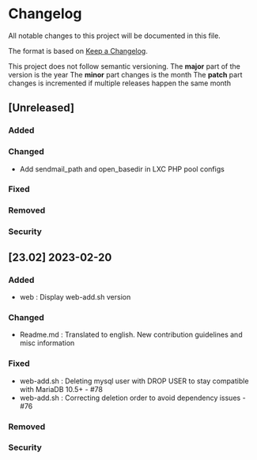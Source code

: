 # Changelog
All notable changes to this project will be documented in this file.

The format is based on [Keep a Changelog](http://keepachangelog.com/en/1.0.0/).

This project does not follow semantic versioning.
The **major** part of the version is the year
The **minor** part changes is the month
The **patch** part changes is incremented if multiple releases happen the same month

## [Unreleased]

### Added

### Changed

* Add sendmail_path and open_basedir in LXC PHP pool configs

### Fixed

### Removed

### Security


## [23.02] 2023-02-20

### Added

* web : Display web-add.sh version

### Changed

* Readme.md : Translated to english. New contribution guidelines and misc information

### Fixed

* web-add.sh : Deleting mysql user with DROP USER to stay compatible with MariaDB 10.5+ - #78
* web-add.sh : Correcting deletion order to avoid dependency issues - #76

### Removed

### Security




